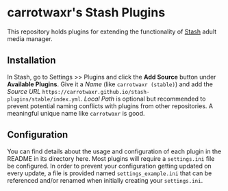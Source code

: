 # carrotwaxr's Stash Plugins

This repository holds plugins for extending the functionality of [Stash](https://github.com/stashapp/stash) adult media manager.

## Installation

In Stash, go to Settings >> Plugins and click the **Add Source** button under **Available Plugins**. Give it a _Name_ (like `carrotwaxr (stable)`) and add the _Source URL_ `https://carrotwaxr.github.io/stash-plugins/stable/index.yml`. _Local Path_ is optional but recommended to prevent potential naming conflicts with plugins from other repositories. A meaningful unique name like `carrotwaxr` is good.

## Configuration

You can find details about the usage and configuration of each plugin in the README in its directory here. Most plugins will require a `settings.ini` file be configured. In order to prevent your configuration getting updated on every update, a file is provided named `settings_example.ini` that can be referenced and/or renamed when initially creating your `settings.ini`.
